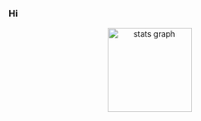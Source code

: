 ### Hi 





<div align="center">
  <img src="https://github-readme-stats.vercel.app/api?hide_title=false&hide_rank=false&show_icons=true&include_all_commits=true&count_private=true&disable_animations=false&theme=slateorange&locale=en&hide_border=false&custom_title=Stats&username=mlotpl" height="150" alt="stats graph"  />


